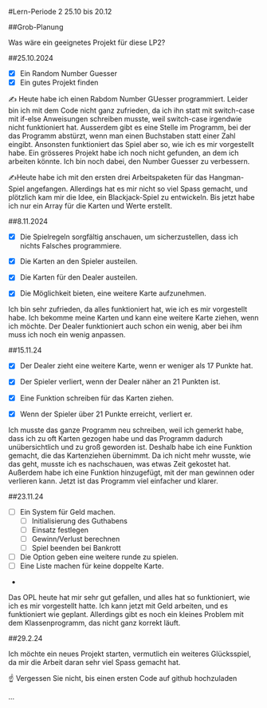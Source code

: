 #Lern-Periode 2
25.10 bis 20.12

##Grob-Planung

Was wäre ein geeignetes Projekt für diese LP2?

##25.10.2024
- [x] Ein Random Number Guesser
- [x] Ein gutes Projekt finden
      
✍️ Heute habe ich einen Rabdom Number GUesser programmiert. Leider bin ich mit dem Code nicht ganz zufrieden, da ich ihn statt mit switch-case mit if-else Anweisungen schreiben musste, weil switch-case irgendwie nicht funktioniert hat. Ausserdem gibt es eine Stelle im Programm, bei der das Programm abstürzt, wenn man einen Buchstaben statt einer Zahl eingibt. Ansonsten funktioniert das Spiel aber so, wie ich es mir vorgestellt habe. Ein grösseres Projekt habe ich noch nicht gefunden, an dem ich arbeiten könnte. Ich bin noch dabei, den Number Guesser zu verbessern.


✍Heute habe ich mit den ersten drei Arbeitspaketen für das Hangman-Spiel angefangen. Allerdings hat es mir nicht so viel Spass gemacht, und plötzlich kam mir die Idee, ein Blackjack-Spiel zu entwickeln. Bis jetzt habe ich nur ein Array für die Karten und Werte erstellt.

##8.11.2024
- [x] Die Spielregeln sorgfältig anschauen, um sicherzustellen, dass ich nichts Falsches programmiere.
- [x] Die Karten an den Spieler austeilen.
- [x] Die Karten für den Dealer austeilen.
- [x] Die Möglichkeit bieten, eine weitere Karte aufzunehmen.
  

Ich bin sehr zufrieden, da alles funktioniert hat, wie ich es mir vorgestellt habe. Ich bekomme meine Karten und kann eine weitere Karte ziehen, wenn ich möchte. Der Dealer funktioniert auch schon ein wenig, aber bei ihm muss ich noch ein wenig anpassen.


##15.11.24

- [x] Der Dealer zieht eine weitere Karte, wenn er weniger als 17 Punkte hat.
- [x] Der Spieler verliert, wenn der Dealer näher an 21 Punkten ist.
- [x] Eine Funktion schreiben für das Karten ziehen.
- [x] Wenn der Spieler über 21 Punkte erreicht, verliert er.


Ich musste das ganze Programm neu schreiben, weil ich gemerkt habe, dass ich zu oft Karten gezogen habe und das Programm dadurch unübersichtlich und zu groß geworden ist. Deshalb habe ich eine Funktion gemacht, die das Kartenziehen übernimmt. Da ich nicht mehr wusste, wie das geht, musste ich es nachschauen, was etwas Zeit gekostet hat. Außerdem habe ich eine Funktion hinzugefügt, mit der man gewinnen oder verlieren kann. Jetzt ist das Programm viel einfacher und klarer.


 ##23.11.24
- [ ] Ein System für Geld machen.
     - [ ] Initialisierung des Guthabens
     - [ ] Einsatz festlegen
     - [ ] Gewinn/Verlust berechnen
     - [ ] Spiel beenden bei Bankrott
- [ ] Die Option geben eine weitere runde zu spielen.
- [ ] Eine Liste machen für keine doppelte Karte.
-  
Das OPL heute hat mir sehr gut gefallen, und alles hat so funktioniert, wie ich es mir vorgestellt hatte. Ich kann jetzt mit Geld arbeiten, und es funktioniert wie geplant. Allerdings gibt es noch ein kleines Problem mit dem Klassenprogramm, das nicht ganz korrekt läuft. 

##29.2.24

Ich möchte ein neues Projekt starten, vermutlich ein weiteres Glücksspiel, da mir die Arbeit daran sehr viel Spass gemacht hat.




☝️ Vergessen Sie nicht, bis einen ersten Code auf github hochzuladen


...
